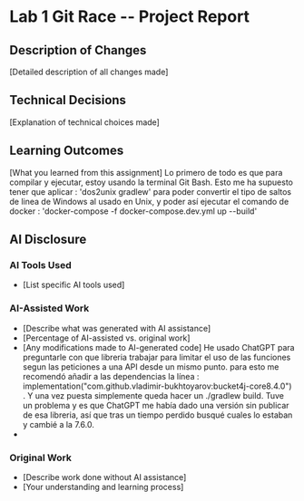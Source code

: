 # Lab 1 Git Race -- Project Report

## Description of Changes
[Detailed description of all changes made]

## Technical Decisions
[Explanation of technical choices made]

## Learning Outcomes
[What you learned from this assignment]
Lo primero de todo es que para compilar y ejecutar, estoy usando la terminal Git Bash. Esto me ha supuesto tener que aplicar : 'dos2unix gradlew'
 para poder convertir el tipo de saltos de linea de Windows al usado en Unix, y poder así ejecutar el comando de docker : 'docker-compose -f docker-compose.dev.yml up --build'

## AI Disclosure
### AI Tools Used
- [List specific AI tools used]

### AI-Assisted Work
- [Describe what was generated with AI assistance]
- [Percentage of AI-assisted vs. original work]
- [Any modifications made to AI-generated code]
He usado ChatGPT para preguntarle con que libreria trabajar para limitar el uso de las funciones segun las peticiones a una API desde un mismo punto. para esto me recomendó añadir a las dependencias la línea :     implementation("com.github.vladimir-bukhtoyarov:bucket4j-core8.4.0")
. Y una vez puesta simplemente queda hacer un ./gradlew build. Tuve un problema y es que ChatGPT me había dado una versión sin publicar de esa libreria, así que tras un tiempo perdido busqué cuales lo estaban y cambié a la 7.6.0.
- 

### Original Work
- [Describe work done without AI assistance]
- [Your understanding and learning process]